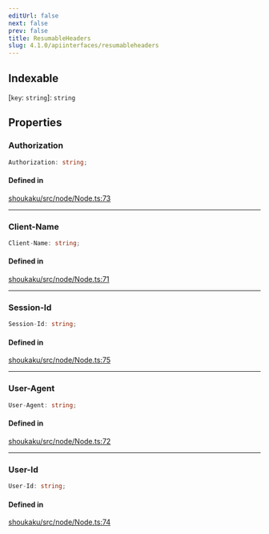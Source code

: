 ```yaml
---
editUrl: false
next: false
prev: false
title: ResumableHeaders
slug: 4.1.0/apiinterfaces/resumableheaders
---
```


## Indexable

\[`key`: `string`]: `string`

## Properties

<a id="authorization" name="authorization" />

### Authorization

```ts
Authorization: string;
```

#### Defined in

[shoukaku/src/node/Node.ts:73](https://github.com/shipgirlproject/shoukaku/blob/30762f5af6c7b4176e69ee96fa39bc204a7cff21/src/node/Node.ts#L73)

***

<a id="client-name" name="client-name" />

### Client-Name

```ts
Client-Name: string;
```

#### Defined in

[shoukaku/src/node/Node.ts:71](https://github.com/shipgirlproject/shoukaku/blob/30762f5af6c7b4176e69ee96fa39bc204a7cff21/src/node/Node.ts#L71)

***

<a id="session-id" name="session-id" />

### Session-Id

```ts
Session-Id: string;
```

#### Defined in

[shoukaku/src/node/Node.ts:75](https://github.com/shipgirlproject/shoukaku/blob/30762f5af6c7b4176e69ee96fa39bc204a7cff21/src/node/Node.ts#L75)

***

<a id="user-agent" name="user-agent" />

### User-Agent

```ts
User-Agent: string;
```

#### Defined in

[shoukaku/src/node/Node.ts:72](https://github.com/shipgirlproject/shoukaku/blob/30762f5af6c7b4176e69ee96fa39bc204a7cff21/src/node/Node.ts#L72)

***

<a id="user-id" name="user-id" />

### User-Id

```ts
User-Id: string;
```

#### Defined in

[shoukaku/src/node/Node.ts:74](https://github.com/shipgirlproject/shoukaku/blob/30762f5af6c7b4176e69ee96fa39bc204a7cff21/src/node/Node.ts#L74)
